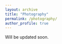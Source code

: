```yaml
---
layout: archive
title: "Photography"
permalink: /photography/
author_profile: true
---
```


Will be updated soon.
